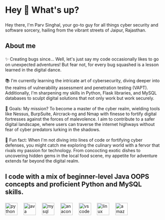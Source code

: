 <h1 align="left">Hey 👋 What's up?</h1>

###

<p align="left">Hey there,  I'm Parv Singhal, your go-to guy for all things cyber security and software sorcery, hailing from the vibrant streets of Jaipur, Rajasthan.</p>

###

<h2 align="left">About me</h2>

###

<p align="left">✨ Creating bugs since... Well, let's just say my code occasionally likes to go on unexpected adventures! But fear not, for every bug squashed is a lesson learned in the digital dance.<br><br>📚 I'm currently learning the intricate art of cybersecurity, diving deeper into the realms of vulnerability assessment and penetration testing (VAPT). Additionally, I'm sharpening my skills in Python, Flask libraries, and MySQL databases to sculpt digital solutions that not only work but work securely.<br><br>🎯 Goals: My mission? To become a master of the cyber realm, wielding tools like Nessus, BurpSuite, Aircrack-ng and Nmap with finesse to fortify digital fortresses against the forces of malevolence. I aim to contribute to a safer digital landscape, where users can traverse the internet highways without fear of cyber predators lurking in the shadows.<br><br>🎲 Fun fact: When I'm not diving into lines of code or fortifying cyber defenses, you might catch me exploring the culinary world with a fervor that rivals my passion for technology. From concocting exotic dishes to uncovering hidden gems in the local food scene, my appetite for adventure extends far beyond the digital realm.</p>

###

<h2 align="left">I code with a mix of beginner-level Java OOPS concepts and proficient Python and MySQL skills.</h2>

###

<div align="left">
  <img src="https://cdn.jsdelivr.net/gh/devicons/devicon/icons/python/python-original.svg" height="40" alt="python logo"  />
  <img width="12" />
  <img src="https://cdn.jsdelivr.net/gh/devicons/devicon/icons/java/java-original.svg" height="40" alt="java logo"  />
  <img width="12" />
  <img src="https://cdn.jsdelivr.net/gh/devicons/devicon/icons/mysql/mysql-original.svg" height="40" alt="mysql logo"  />
  <img width="12" />
  <img src="https://cdn.jsdelivr.net/gh/devicons/devicon/icons/anaconda/anaconda-original.svg" height="40" alt="anaconda logo"  />
  <img width="12" />
  <img src="https://cdn.jsdelivr.net/gh/devicons/devicon/icons/vscode/vscode-original.svg" height="40" alt="vscode logo"  />
  <img width="12" />
  <img src="https://cdn.jsdelivr.net/gh/devicons/devicon/icons/linux/linux-original.svg" height="40" alt="linux logo"  />
  <img width="12" />
  <img src="https://cdn.jsdelivr.net/gh/devicons/devicon/icons/amazonwebservices/amazonwebservices-original.svg" height="40" alt="amazonwebservices logo"  />
</div>

###
